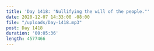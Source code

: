```yaml
---
title: 'Day 1418: "Nullifying the will of the people."'
date: 2020-12-07 14:33:00 -08:00
file: "/uploads/Day-1418.mp3"
post: Day 1418
duration: '00:05:36'
length: 4577466
---
```


